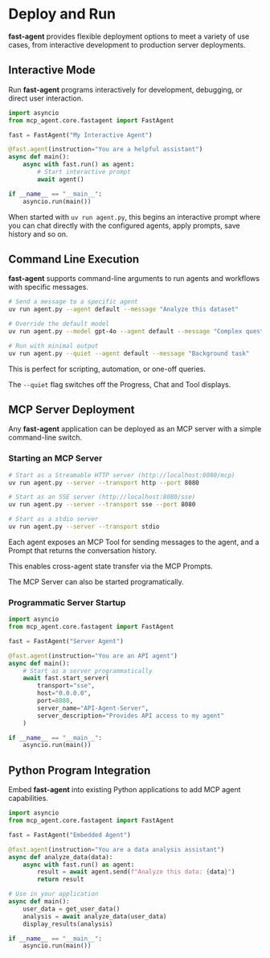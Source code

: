 # Deploy and Run 

**fast-agent** provides flexible deployment options to meet a variety of use cases, from interactive development to production server deployments.

## Interactive Mode

Run **fast-agent** programs interactively for development, debugging, or direct user interaction.

```python title="agent.py"
import asyncio
from mcp_agent.core.fastagent import FastAgent

fast = FastAgent("My Interactive Agent")

@fast.agent(instruction="You are a helpful assistant")
async def main():
    async with fast.run() as agent:
        # Start interactive prompt
        await agent()

if __name__ == "__main__":
    asyncio.run(main())
```

When started with `uv run agent.py`, this begins an interactive prompt where you can chat directly with the configured agents, apply prompts, save history and so on.

## Command Line Execution

**fast-agent** supports command-line arguments to run agents and workflows with specific messages.

```bash
# Send a message to a specific agent
uv run agent.py --agent default --message "Analyze this dataset"

# Override the default model
uv run agent.py --model gpt-4o --agent default --message "Complex question"

# Run with minimal output
uv run agent.py --quiet --agent default --message "Background task"
```

This is perfect for scripting, automation, or one-off queries. 

The `--quiet` flag switches off the Progress, Chat and Tool displays.


## MCP Server Deployment

Any **fast-agent** application can be deployed as an MCP server with a simple command-line switch.

### Starting an MCP Server

```bash
# Start as a Streamable HTTP server (http://localhost:8080/mcp)
uv run agent.py --server --transport http --port 8080

# Start as an SSE server (http://localhost:8080/sse)
uv run agent.py --server --transport sse --port 8080

# Start as a stdio server
uv run agent.py --server --transport stdio
```

Each agent exposes an MCP Tool for sending messages to the agent, and a Prompt that returns the conversation history. 

This enables cross-agent state transfer via the MCP Prompts.

The MCP Server can also be started programatically.

### Programmatic Server Startup

```python
import asyncio
from mcp_agent.core.fastagent import FastAgent

fast = FastAgent("Server Agent")

@fast.agent(instruction="You are an API agent")
async def main():
    # Start as a server programmatically
    await fast.start_server(
        transport="sse",
        host="0.0.0.0",
        port=8080,
        server_name="API-Agent-Server",
        server_description="Provides API access to my agent"
    )

if __name__ == "__main__":
    asyncio.run(main())
```


## Python Program Integration

Embed  **fast-agent** into existing Python applications to add MCP agent capabilities.

```python
import asyncio
from mcp_agent.core.fastagent import FastAgent

fast = FastAgent("Embedded Agent")

@fast.agent(instruction="You are a data analysis assistant")
async def analyze_data(data):
    async with fast.run() as agent:
        result = await agent.send(f"Analyze this data: {data}")
        return result

# Use in your application
async def main():
    user_data = get_user_data()
    analysis = await analyze_data(user_data)
    display_results(analysis)

if __name__ == "__main__":
    asyncio.run(main())
```


<!--
### Connecting to MCP Servers

Connect to MCP servers from other FastAgent applications  by configuring them in your `fastagent.config.yaml`:

```yaml
mcp:
  servers:
    my_remote_agent:
      transport: "sse"
      url: "http://localhost:8080"
```

Then use them in your client application:

```python
@fast.agent(servers=["my_remote_agent"])
async def client():
    async with fast.run() as agent:
        # Call tools on the remote server
        result = await agent.send('***CALL_TOOL remote_agent.send {"message": "Hello"}')
```
-->
